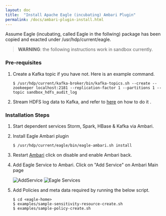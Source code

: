 ```yaml
---
layout: doc
title:  "Install Apache Eagle (incubating) Ambari Plugin"
permalink: /docs/ambari-plugin-install.html
---
```


Assume Eagle (incubating, called Eagle in the follwing) package has been copied and exacted under /usr/hdp/current/eagle.

> **WARNING**: the following instructions work in sandbox currently.


### Pre-requisites

1. Create a Kafka topic if you have not. Here is an example command.

       $ /usr/hdp/current/kafka-broker/bin/kafka-topics.sh --create --zookeeper localhost:2181 --replication-factor 1 --partitions 1 --topic sandbox_hdfs_audit_log

2. Stream HDFS log data to Kafka, and refer to [here](/docs/import-hdfs-auditLog.html) on how to do it .

### Installation Steps

1. Start dependent services Storm, Spark, HBase & Kafka via Ambari.

2. Install Eagle Ambari plugin

       $ /usr/hdp/current/eagle/bin/eagle-ambari.sh install

3. Restart [Ambari](http://127.0.0.1:8000/) click on disable and enable Ambari back.

4. Add Eagle Service to Ambari. Click on "Add Service" on Ambari Main page

    ![AddService](/images/docs/add-service.png "AddService")
    ![Eagle Services](/images/docs/eagle-service-success.png "Eagle Services")

5. Add Policies and meta data required by running the below script.

       $ cd <eagle-home>
       $ examples/sample-sensitivity-resource-create.sh
       $ examples/sample-policy-create.sh